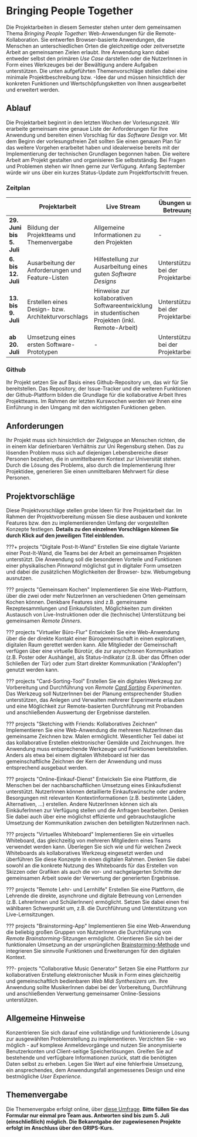 # Bringing People Together

Die Projektarbeiten in diesem Semester stehen unter dem gemeinsamen Thema *Bringing People Together*: Web-Anwendungen für die Remote-Kollaboration. Sie entwerfen Browser-basierte Anwendungen, die Menschen an unterschiedlichen Orten die gleichzeitige oder zeitversetzte Arbeit an gemeinsamen Zielen erlaubt. Ihre Anwendung kann dabei entweder selbst den primären *Use Case* darstellen oder die NutzerInnen in Form eines Werkzeuges bei der Bewältigung andere Aufgaben unterstützen. Die unten aufgeführten Themenvorschläge stellen dabei eine minimale Projektbeschreibung bzw. -Idee dar und müssen hinsichtlich der konkreten Funktionen und Wertschöpfungsketten von Ihnen ausgearbeitet und erweitert werden. 

## Ablauf

Die Projektarbeit beginnt in den letzten Wochen der Vorlesungszeit. Wir erarbeite gemeinsam eine genaue Liste der Anforderungen für Ihre Anwendung und bereiten einen Vorschlag für das *Software Design* vor. Mit dem Beginn der vorlesungsfreien Zeit sollten Sie einen genauen Plan für das weitere Vorgehen erarbeitet haben und idealerweise bereits mit der Implementierung der technischen Grundlagen begonnen haben. Die weitere Arbeit am Projekt gestalten und organisieren Sie selbstständig. Bei Fragen und Problemen stehen wir Ihnen gerne zur Verfügung. Anfang September würde wir uns über ein kurzes Status-Update zum Projektfortschritt freuen.

### Zeitplan

| | Projektarbeit | Live Stream | Übungen und Betreuung |
|-|-|-|-|
|**29. Juni bis 5. Juli**| 	Bildung der Projektteams und Themenvergabe | Allgemeine Informationen zu den Projekten | - |
|**6. bis 12. Juli** | Ausarbeitung der Anforderungen und Feature-Listen | Hilfestellung zur Ausarbeitung eines guten *Software Designs* | Unterstützung bei der Projektarbeit |
|**13. bis 9. Juli** | Erstellen eines Design- bzw. Architekturvorschlags | Hinweise zur kollaborativen Softwareentwicklung in studentischen Projekten (inkl. Remote-Arbeit) | Unterstützung bei der Projektarbeit |
|**ab 20. Juli** | Umsetzung eines ersten Software-Prototypen | - | Unterstützung bei der Projektarbeit |

### Github

Ihr Projekt setzen Sie auf Basis eines Github-Repository um, das wir für Sie bereitstellen. Das Repository, der Issue-Tracker und die weiteren Funktionen der Github-Plattform bilden die Grundlage für die kollaborative Arbeit Ihres Projektteams. Im Rahmen der letzten Kurswochen werden wir Ihnen eine Einführung in den Umgang mit den wichtigsten Funktionen geben.

## Anforderungen

Ihr Projekt muss sich hinsichtlich der Zielgruppe an Menschen richten, die in einem klar definierbaren Verhältnis zur Uni Regensburg stehen. Das zu lösenden Problem muss sich auf diejenigen Lebensbereiche dieser Personen beziehen, die in unmittelbarem Kontext zur Universität stehen. Durch die Lösung des Problems, also durch die Implementierung Ihrer Projektidee, generieren Sie einen unmittelbaren Mehrwert für diese Personen. 

## Projektvorschläge

Diese Projektvorschläge stellen grobe Ideen für Ihre Projektarbeit dar. Im Rahmen der Projektvorbereitung müssen Sie diese ausbauen und konkrete Features bzw. den zu implementierenden Umfang der vorgestellten Konzepte festlegen. **Details zu den einzelnen Vorschlägen können Sie durch Klick auf den jeweiligen Titel einblenden.**

???+ projects "Digitale Post-It-Wand"
  Erstellen Sie eine digitale Variante einer Post-It-Wand, die Teams bei der Arbeit an gemeinsamen Projekten unterstützt. Die Anwendung soll die besonderen Vorteile und Funktionen einer physikalischen *Pinnwand* möglichst gut in digitaler Form umsetzen und dabei die zusätzlichen Möglichkeiten der Browser- bzw. Webumgebung ausnutzen.

??? projects "Gemeinsam Kochen"
  Implementieren Sie eine Web-Plattform, über die zwei oder mehr NutzerInnen an verschiedenen Orten gemeinsam Kochen können. Denkbare Features sind z.B. gemeinsame Rezeptesammlungen und Einkaufslisten, Möglichkeiten zum direkten Austausch von Live-Instruktionen oder die (technische) Unterstützung bei gemeinsamen *Remote Dinners*.

??? projects "Virtueller Büro-Flur"
  Entwickeln Sie eine Web-Anwendung über die der direkte Kontakt einer Bürogemeinschaft in einen explorativen, digitalen Raum gerettet werden kann. Alle Mitglieder der Gemeinschaft verfügen über eine virtuelle Bürotür, die zur asynchronen Kommunikation (z.B. Poster oder Aushänge), als Status-Indikator (z.B. über das Öffnen oder Schließen der Tür) oder zum Start direkter Kommunikation ("Anklopfen") genutzt werden kann.

??? projects "Card-Sorting-Tool"
  Erstellen Sie ein digitales Werkzeug zur Vorbereitung und Durchführung von *Remote [Card Sorting](https://en.wikipedia.org/wiki/Card_sorting) Experimenten*. Das Werkzeug soll NutzerInnen bei der Planung entsprechender Studien unterstützen, das Anlegen und Verwalten mehrerer Experimente erlauben und eine Möglichkeit zur Remote-basierten Durchführung mit Probanden und anschließenden Auswertung der Ergebnisse darstellen.

??? projects "Sketching with Friends: Kollaboratives Zeichnen"
  Implementieren Sie eine Web-Anwendung die mehreren NutzerInnen das gemeinsame Zeichnen bzw. Malen ermöglicht. Wesentlicher Teil dabei ist das kollaborative Erstellen elektronischer Gemälde und Zeichnungen. Ihre Anwendung muss entsprechende Werkzeuge und Funktionen bereitstellen. Anders als etwa bei einem digitalen Whiteboard ist hier das gemeinschaftliche Zeichnen der Kern der Anwendung und muss entsprechend ausgebaut werden.

??? projects "Online-Einkauf-Dienst"
  Entwickeln Sie eine Plattform, die Menschen bei der nachbarschaftlichen Umsetzung eines Einkaufsdienst unterstützt. NutzerInnen können detaillierte Einkaufswünsche oder andere Besorgungen mit relevanten Kontextinformationen (z.B. bestimmte Läden, Alternativen, ...) erstellen. Andere NutzerInnen können sich als EinkäuferInnen zur Verfügung stellen und die Anfragen bearbeiten. Denken Sie dabei auch über eine möglichst effiziente und gebrauchstaugliche Umsetzung der Kommunikation zwischen den beteiligten NutzerInnen nach.


??? projects "Virtuelles Whiteboard"
  Implementieren Sie ein virtuelles Whiteboard, das gleichzeitig von mehreren Mitgliedern eines Teams verwendet werden kann. Überlegen Sie sich wie und für welchen Zweck Whiteboards als kollaboratives Werkzeug eingesetzt werden und überführen Sie diese Konzepte in einen digitalen Rahmen. Denken Sie dabei sowohl an die konkrete Nutzung des Whiteboards für das Erstellen von Skizzen oder Grafiken als auch die vor- und nachgelagerten Schritte der gemeinsamen Arbeit sowie der Verwertung der generierten Ergebnisse.

??? projects "Remote Lehr- und Lernhilfe"
  Erstellen Sie eine Plattform, die Lehrende die direkte, asynchrone und digitale Betreuung von Lernenden (z.B. LehrerInnen und SchülerInnen) ermöglicht. Setzen Sie dabei einen frei wählbaren Schwerpunkt um, z.B. die Durchführung und Unterstützung von Live-Lernsitzungen.

??? projects "Brainstorming-App"
  Implementieren Sie eine Web-Anwendung die beliebig großen Gruppen von NutzerInnen die Durchführung von *Remote Brainstorming*-Sitzungen ermöglicht. Orientieren Sie sich bei der funktionalen Umsetzung an der ursprünglichen [Brainstorming-Methode](https://en.wikipedia.org/wiki/Brainstorming) und integrieren Sie sinnvolle Funktionen und Erweiterungen für den digitalen Kontext.

???- projects "Collaborative Music Generator"
  Setzen Sie eine Plattform zur kollaborativen Erstellung elektronischer Musik in Form eines gleichzeitig und gemeinschaftlich bedienbaren *Web Midi Synthesizers* um. Ihre Anwendung sollte MusikerInnen dabei bei der Vorbereitung, Durchführung und anschließenden Verwertung gemeinsamer Online-Sessions unterstützen.

## Allgemeine Hinweise

Konzentrieren Sie sich darauf eine vollständige und funktionierende Lösung zur ausgewählten Problemstellung zu implementieren. Verzichten Sie - wo möglich - auf komplexe Anmeldevorgänge und nutzen Sie anonymisierte Benutzerkonten und Client-seitige Speicherlösungen. Greifen Sie auf bestehende und verfügbare Informationen zurück, statt die benötigten Daten selbst zu erheben. Legen Sie Wert auf eine fehlerfreie Umsetzung, ein ansprechendes, dem Anwendungsfall angemessenes Design und eine bestmögliche *User Experience*.

## Themenvergabe

Die Themenvergabe erfolgt online, über [diese Umfrage](https://forms.gle/gDyCHD4PV7V3TqrB7). **Bitte füllen Sie das Formular nur einmal pro Team aus. Antworten sind bis zum 5. Juli (einschließlich) möglich. Die Bekanntgabe der zugewiesenen Projekte erfolgt im Anschluss über den GRIPS-Kurs.**